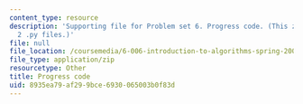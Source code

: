 ```yaml
---
content_type: resource
description: 'Supporting file for Problem set 6. Progress code. (This zip file includes:
  2 .py files.)'
file: null
file_location: /coursemedia/6-006-introduction-to-algorithms-spring-2008/8935ea79af299bce6930065003b0f83d_ps6_progress.zip
file_type: application/zip
resourcetype: Other
title: Progress code
uid: 8935ea79-af29-9bce-6930-065003b0f83d
---
```

